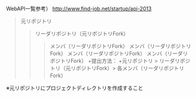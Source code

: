  WebAPI一覧参考）
 http://www.find-job.net/startup/api-2013
 
>元リポジトリ
>>リーダリポジトリ（元リポジトリFork）
>>>メンバ（リーダリポジトリFork）
>>>メンバ（リーダリポジトリFork）
>>>メンバ（リーダリポジトリFork）
>>>メンバ（リーダリポジトリFork）
+提出方法：
+元リポジトリ > リーダリポジトリ（元リポジトリFork）> 各メンバ（リーダリポジトリFork）
 
 ※元リポジトリにプロジェクトディレクトリを作成すること
